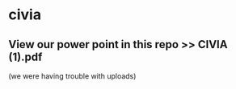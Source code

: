 # civia
## View our power point in this repo >> CIVIA (1).pdf
(we were having trouble with uploads)
